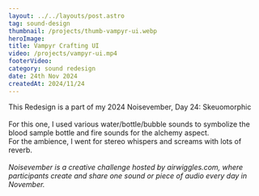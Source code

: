```yaml
---
layout: ../../layouts/post.astro
tag: sound-design
thumbnail: /projects/thumb-vampyr-ui.webp
heroImage:
title: Vampyr Crafting UI
video: /projects/vampyr-ui.mp4
footerVideo: 
category: sound redesign
date: 24th Nov 2024
createdAt: 2024/11/24
---
```

<div>
This Redesign is a part of my 2024 Noisevember, Day 24: Skeuomorphic
</div>
<br>
<div>
For this one, I used various water/bottle/bubble sounds to symbolize the blood sample bottle and fire sounds for the alchemy aspect.
</div>
<div>
For the ambience, I went for stereo whispers and screams with lots of reverb.
</div>
<div><br>
    <i>Noisevember is a creative challenge hosted by airwiggles.com, where participants create and share one sound or piece of audio every day in November.</i>
</div>